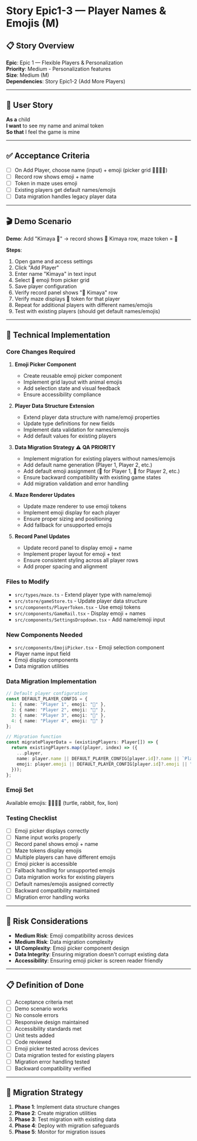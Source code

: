 # Story Epic1-3 — Player Names & Emojis (M)

## 📋 Story Overview

**Epic**: Epic 1 — Flexible Players & Personalization  
**Priority**: Medium - Personalization features  
**Size**: Medium (M)  
**Dependencies**: Story Epic1-2 (Add More Players)

---

## 🎯 User Story

**As a** child  
**I want** to see my name and animal token  
**So that** I feel the game is mine

---

## ✅ Acceptance Criteria

- [ ] On Add Player, choose name (input) + emoji (picker grid 🐢🐰🦊🦁)
- [ ] Record row shows emoji + name
- [ ] Token in maze uses emoji
- [ ] Existing players get default names/emojis
- [ ] Data migration handles legacy player data

---

## 🎬 Demo Scenario

**Demo**: Add "Kimaya 🐰" → record shows 🐰 Kimaya row, maze token = 🐰

**Steps**:
1. Open game and access settings
2. Click "Add Player"
3. Enter name "Kimaya" in text input
4. Select 🐰 emoji from picker grid
5. Save player configuration
6. Verify record panel shows "🐰 Kimaya" row
7. Verify maze displays 🐰 token for that player
8. Repeat for additional players with different names/emojis
9. Test with existing players (should get default names/emojis)

---

## 🔧 Technical Implementation

### Core Changes Required

1. **Emoji Picker Component**
   - Create reusable emoji picker component
   - Implement grid layout with animal emojis
   - Add selection state and visual feedback
   - Ensure accessibility compliance

2. **Player Data Structure Extension**
   - Extend player data structure with name/emoji properties
   - Update type definitions for new fields
   - Implement data validation for names/emojis
   - Add default values for existing players

3. **Data Migration Strategy** ⚠️ **QA PRIORITY**
   - Implement migration for existing players without names/emojis
   - Add default name generation (Player 1, Player 2, etc.)
   - Add default emoji assignment (🐢 for Player 1, 🦊 for Player 2, etc.)
   - Ensure backward compatibility with existing game states
   - Add migration validation and error handling

4. **Maze Renderer Updates**
   - Update maze renderer to use emoji tokens
   - Implement emoji display for each player
   - Ensure proper sizing and positioning
   - Add fallback for unsupported emojis

5. **Record Panel Updates**
   - Update record panel to display emoji + name
   - Implement proper layout for emoji + text
   - Ensure consistent styling across all player rows
   - Add proper spacing and alignment

### Files to Modify

- `src/types/maze.ts` - Extend player type with name/emoji
- `src/store/gameStore.ts` - Update player data structure
- `src/components/PlayerToken.tsx` - Use emoji tokens
- `src/components/GameRail.tsx` - Display emoji + names
- `src/components/SettingsDropdown.tsx` - Add name/emoji input

### New Components Needed

- `src/components/EmojiPicker.tsx` - Emoji selection component
- Player name input field
- Emoji display components
- Data migration utilities

### Data Migration Implementation

```typescript
// Default player configuration
const DEFAULT_PLAYER_CONFIG = {
  1: { name: "Player 1", emoji: "🐢" },
  2: { name: "Player 2", emoji: "🦊" },
  3: { name: "Player 3", emoji: "🐰" },
  4: { name: "Player 4", emoji: "🦁" }
};

// Migration function
const migratePlayerData = (existingPlayers: Player[]) => {
  return existingPlayers.map((player, index) => ({
    ...player,
    name: player.name || DEFAULT_PLAYER_CONFIG[player.id]?.name || `Player ${player.id}`,
    emoji: player.emoji || DEFAULT_PLAYER_CONFIG[player.id]?.emoji || "🐢"
  }));
};
```

### Emoji Set

Available emojis: 🐢🐰🦊🦁 (turtle, rabbit, fox, lion)

### Testing Checklist

- [ ] Emoji picker displays correctly
- [ ] Name input works properly
- [ ] Record panel shows emoji + name
- [ ] Maze tokens display emojis
- [ ] Multiple players can have different emojis
- [ ] Emoji picker is accessible
- [ ] Fallback handling for unsupported emojis
- [ ] Data migration works for existing players
- [ ] Default names/emojis assigned correctly
- [ ] Backward compatibility maintained
- [ ] Migration error handling works

---

## 🚨 Risk Considerations

- **Medium Risk**: Emoji compatibility across devices
- **Medium Risk**: Data migration complexity
- **UI Complexity**: Emoji picker component design
- **Data Integrity**: Ensuring migration doesn't corrupt existing data
- **Accessibility**: Ensuring emoji picker is screen reader friendly

---

## 📋 Definition of Done

- [ ] Acceptance criteria met
- [ ] Demo scenario works
- [ ] No console errors
- [ ] Responsive design maintained
- [ ] Accessibility standards met
- [ ] Unit tests added
- [ ] Code reviewed
- [ ] Emoji picker tested across devices
- [ ] Data migration tested for existing players
- [ ] Migration error handling tested
- [ ] Backward compatibility verified

---

## 🔧 Migration Strategy

1. **Phase 1**: Implement data structure changes
2. **Phase 2**: Create migration utilities
3. **Phase 3**: Test migration with existing data
4. **Phase 4**: Deploy with migration safeguards
5. **Phase 5**: Monitor for migration issues
